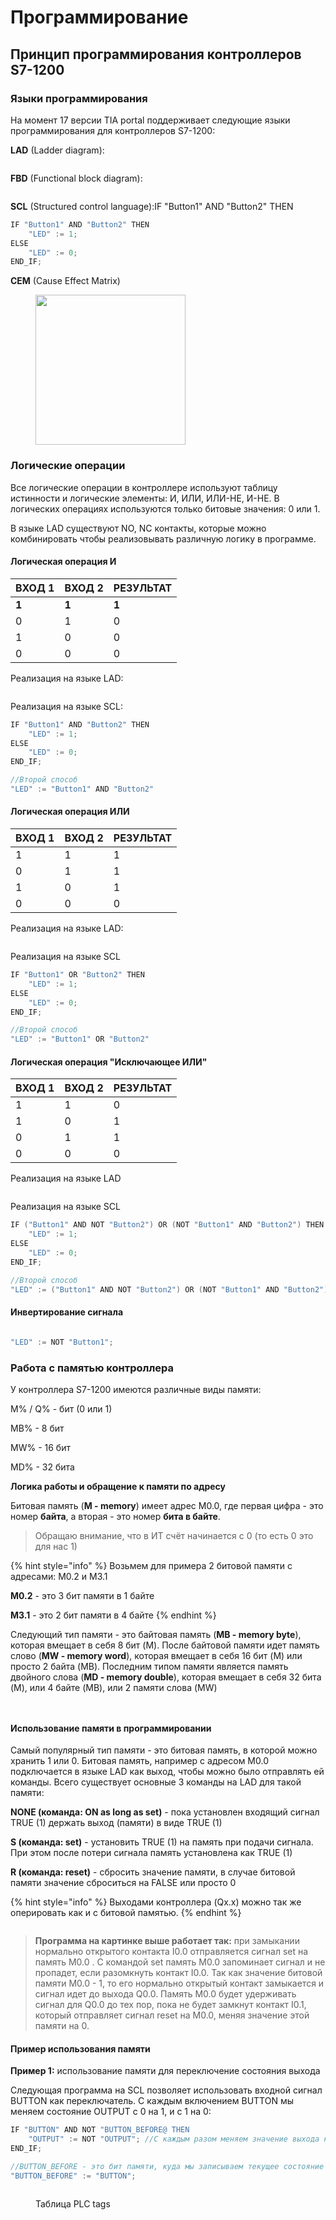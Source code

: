 # Программирование

## Принцип программирования контроллеров S7-1200

### Языки программирования <a href="#about-plc-programming" id="about-plc-programming"></a>

На момент 17 версии TIA portal поддерживает следующие языки программирования для контроллеров S7-1200:

**LAD** (Ladder diagram):

<figure><img src="../../../../../.gitbook/assets/TIA_LAD.png" alt=""><figcaption></figcaption></figure>

**FBD** (Functional block diagram):

<figure><img src="../../../../../.gitbook/assets/TIA_FBD.png" alt=""><figcaption></figcaption></figure>

**SCL** (Structured control language):IF "Button1" AND "Button2" THEN

```cpp
IF "Button1" AND "Button2" THEN
    "LED" := 1;
ELSE
    "LED" := 0;
END_IF;
```

**CEM** (Cause Effect Matrix)

<figure><img src="../../../../../.gitbook/assets/TIA_CEM.png" alt="" width="240"><figcaption></figcaption></figure>

### Логические операции

Все логические операции в контроллере используют таблицу истинности и логические элементы: И, ИЛИ, ИЛИ-НЕ, И-НЕ. В логических операциях используются только битовые значения: 0 или 1.&#x20;

В языке LAD существуют NO, NC контакты, которые можно комбинировать чтобы реализовывать различную логику в программе.

#### Логическая операция И

| ВХОД 1 | ВХОД 2 | РЕЗУЛЬТАТ |
| ------ | ------ | --------- |
| **1**  | **1**  | **1**     |
| 0      | 1      | 0         |
| 1      | 0      | 0         |
| 0      | 0      | 0         |

Реализация на языке LAD:

<figure><img src="../../../../../.gitbook/assets/TIA_AND.png" alt=""><figcaption></figcaption></figure>

Реализация на языке SCL:

```cpp
IF "Button1" AND "Button2" THEN 
    "LED" := 1; 
ELSE 
    "LED" := 0; 
END_IF;

//Второй способ
"LED" := "Button1" AND "Button2"
```

#### Логическая операция ИЛИ

| ВХОД 1 | ВХОД 2 | РЕЗУЛЬТАТ |
| ------ | ------ | --------- |
| 1      | 1      | 1         |
| 0      | 1      | 1         |
| 1      | 0      | 1         |
| 0      | 0      | 0         |

Реализация на языке LAD:

<figure><img src="../../../../../.gitbook/assets/TIA_OR.png" alt=""><figcaption></figcaption></figure>

Реализация на языке SCL

```cpp
IF "Button1" OR "Button2" THEN
    "LED" := 1;
ELSE
    "LED" := 0;
END_IF;

//Второй способ
"LED" := "Button1" OR "Button2"
```

#### **Логическая операция "Исключающее ИЛИ"**

| ВХОД 1 | ВХОД 2 | РЕЗУЛЬТАТ |
| ------ | ------ | --------- |
| 1      | 1      | 0         |
| 1      | 0      | 1         |
| 0      | 1      | 1         |
| 0      | 0      | 0         |

Реализация на языке LAD

<figure><img src="../../../../../.gitbook/assets/TIA_NOT-OR.png" alt=""><figcaption></figcaption></figure>

Реализация на языке SCL

```cpp
IF ("Button1" AND NOT "Button2") OR (NOT "Button1" AND "Button2") THEN
    "LED" := 1;
ELSE
    "LED" := 0;
END_IF;

//Второй способ
"LED" := ("Button1" AND NOT "Button2") OR (NOT "Button1" AND "Button2");
```

#### Инвертирование сигнала



<figure><img src="../../../../../.gitbook/assets/TIA_NOT.png" alt=""><figcaption></figcaption></figure>

```cpp
"LED" := NOT "Button1";
```

### Работа с памятью контроллера

У контроллера S7-1200 имеются различные виды памяти:&#x20;

M% / Q% - бит (0 или 1)

MB% - 8 бит

MW% - 16 бит

MD% - 32 бита

**Логика работы и обращение к памяти по адресу**

Битовая память (**M - memory**) имеет адрес M0.0, где первая цифра - это номер **байта**, а вторая - это номер **бита в байте**.&#x20;

> Обращаю внимание, что в ИТ счёт начинается с 0 (то есть 0 это для нас 1)

{% hint style="info" %}
Возьмем для примера 2 битовой памяти с адресами: M0.2 и M3.1

**M0.2** - это 3 бит памяти в 1 байте

**M3.1** - это 2 бит памяти в 4 байте
{% endhint %}



Следующий тип памяти - это байтовая память (**MB - memory byte**), которая вмещает в себя 8 бит (M). После байтовой памяти идет память слово (**MW - memory word**), которая вмещает в себя 16 бит (M) или просто 2 байта (MB). Последним типом памяти является память двойного слова (**MD - memory double**), которая вмещает в себя 32 бита (M), или 4 байте (MB), или 2 памяти слова (MW)

<figure><img src="../../../../../.gitbook/assets/TIA_memory_fromGL.png" alt=""><figcaption></figcaption></figure>

<figure><img src="../../../../../.gitbook/assets/TIA_memory" alt=""><figcaption></figcaption></figure>

#### Использование памяти в программировании

Самый популярный тип памяти - это битовая память, в которой можно хранить 1 или 0. Битовая память, например с адресом M0.0 подключается в языке LAD как выход, чтобы можно было отправлять ей команды. Всего существует основные 3 команды на LAD для такой памяти:

**NONE (команда: ON as long as set)** - пока установлен входящий сигнал TRUE (1) держать выход (памяти) в виде TRUE (1)

**S (команда: set)** - установить TRUE (1) на память при подачи сигнала. При этом после потери сигнала память установлена как TRUE (1)

**R (команда: reset)** - сбросить значение памяти, в случае битовой памяти значение сброситься на FALSE или просто 0

{% hint style="info" %}
Выходами контроллера (Qx.x) можно так же оперировать как и с битовой памятью.
{% endhint %}

<figure><img src="../../../../../.gitbook/assets/TIA_memory_example.png" alt=""><figcaption></figcaption></figure>

> **Программа на картинке выше работает так:** при замыкании нормально открытого контакта I0.0 отправляется сигнал set на память M0.0 . С командой set память M0.0 запоминает сигнал и не пропадет, если разомкнуть контакт I0.0. Так как значение битовой памяти M0.0 - 1, то его нормально открытый контакт замыкается и сигнал идет до выхода Q0.0. Память M0.0 будет удерживать сигнал для Q0.0 до тех пор, пока не будет замкнут контакт I0.1, который отправляет сигнал reset на M0.0, меняя значение этой памяти на 0.

#### Пример использования памяти

**Пример 1:** использование памяти для переключение состояния выхода

Следующая программа на SCL позволяет использовать входной сигнал BUTTON как переключатель. С каждым включением BUTTON мы меняем состояние OUTPUT с 0 на 1, и с 1 на 0:

```cpp
IF "BUTTON" AND NOT "BUTTON_BEFORE@ THEN
    "OUTPUT" := NOT "OUTPUT"; //С каждым разом меняем значение выхода на противоположное значение
END_IF;

//BUTTON_BEFORE - это бит памяти, куда мы записываем текущее состояние BUTTON
"BUTTON_BEFORE" := "BUTTON";
```

<figure><img src="../../../../../.gitbook/assets/TIA_portal_memory_toggle.png" alt=""><figcaption><p>Таблица PLC tags</p></figcaption></figure>
